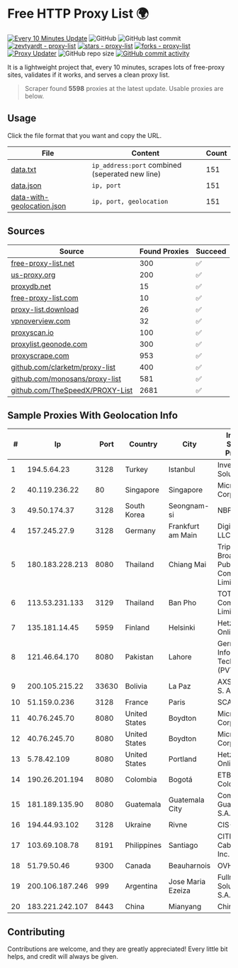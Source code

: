 
# Free HTTP Proxy List 🌍

[![Every 10 Minutes Update](https://github.com/mertguvencli/http-proxy-list/actions/workflows/main.yml/badge.svg?branch=main)](https://github.com/mertguvencli/http-proxy-list/actions/workflows/main.yml)
![GitHub](https://img.shields.io/github/license/mertguvencli/http-proxy-list)
![GitHub last commit](https://img.shields.io/github/last-commit/mertguvencli/http-proxy-list)
[![zevtyardt - proxy-list](https://img.shields.io/static/v1?label=zevtyardt&message=proxy-list&color=blue&logo=github)](https://github.com/zevtyardt/proxy-list "Go to GitHub repo")
[![stars - proxy-list](https://img.shields.io/github/stars/zevtyardt/proxy-list?style=social)](https://github.com/zevtyardt/proxy-list)
[![forks - proxy-list](https://img.shields.io/github/forks/zevtyardt/proxy-list?style=social)](https://github.com/zevtyardt/proxy-list)
[![Proxy Updater](https://github.com/zevtyardt/proxy-list/workflows/Proxy%20Updater/badge.svg)](https://github.com/zevtyardt/proxy-list/actions?query=workflow:"Proxy+Updater")
![GitHub repo size](https://img.shields.io/github/repo-size/zevtyardt/proxy-list)
[![GitHub commit activity](https://img.shields.io/github/commit-activity/m/zevtyardt/proxy-list?logo=commits)](https://github.com/zevtyardt/proxy-list/commits/main)

It is a lightweight project that, every 10 minutes, scrapes lots of free-proxy sites, validates if it works, and serves a clean proxy list.

> Scraper found **5598** proxies at the latest update. Usable proxies are below.

## Usage

Click the file format that you want and copy the URL.

|File|Content|Count|
|----|-------|-----|
|[data.txt](https://raw.githubusercontent.com/mertguvencli/http-proxy-list/main/proxy-list/data.txt)|`ip_address:port` combined (seperated new line)|151|
|[data.json](https://raw.githubusercontent.com/mertguvencli/http-proxy-list/main/proxy-list/data.json)|`ip, port`|151|
|[data-with-geolocation.json](https://raw.githubusercontent.com/mertguvencli/http-proxy-list/main/proxy-list/data-with-geolocation.json)|`ip, port, geolocation`|151|

## Sources

|Source|Found Proxies|Succeed|
|------|-------------|-------|
|[free-proxy-list.net](https://free-proxy-list.net)|300|✅|
|[us-proxy.org](https://www.us-proxy.org)|200|✅|
|[proxydb.net](http://proxydb.net)|15|✅|
|[free-proxy-list.com](https://free-proxy-list.com/?page=&port=&type%5B%5D=http&type%5B%5D=https&up_time=0&search=Search)|10|✅|
|[proxy-list.download](https://www.proxy-list.download/HTTP)|26|✅|
|[vpnoverview.com](https://vpnoverview.com/privacy/anonymous-browsing/free-proxy-servers)|32|✅|
|[proxyscan.io](https://www.proxyscan.io)|100|✅|
|[proxylist.geonode.com](https://proxylist.geonode.com/api/proxy-list?limit=300&page=1&sort_by=lastChecked&sort_type=desc&protocols=http,https)|300|✅|
|[proxyscrape.com](https://api.proxyscrape.com/v2/?request=displayproxies&protocol=http&timeout=10000&country=all&ssl=all&anonymity=all)|953|✅|
|[github.com/clarketm/proxy-list](https://raw.githubusercontent.com/clarketm/proxy-list/master/proxy-list-raw.txt)|400|✅|
|[github.com/monosans/proxy-list](https://raw.githubusercontent.com/monosans/proxy-list/main/proxies/http.txt)|581|✅|
|[github.com/TheSpeedX/PROXY-List](https://raw.githubusercontent.com/TheSpeedX/PROXY-List/master/http.txt)|2681|✅|


## Sample Proxies With Geolocation Info

|#|Ip|Port|Country|City|Internet Service Provider|
|-|--|----|-------|----|-------------------------|
|1|194.5.64.23|3128|Turkey|Istanbul|Invermae Solutions SL|
|2|40.119.236.22|80|Singapore|Singapore|Microsoft Corporation|
|3|49.50.174.37|3128|South Korea|Seongnam-si|NBP|
|4|157.245.27.9|3128|Germany|Frankfurt am Main|DigitalOcean, LLC|
|5|180.183.228.213|8080|Thailand|Chiang Mai|Triple T Broadband Public Company Limited|
|6|113.53.231.133|3129|Thailand|Ban Pho|TOT Public Company Limited|
|7|135.181.14.45|5959|Finland|Helsinki|Hetzner Online GmbH|
|8|121.46.64.170|8080|Pakistan|Lahore|Gerrys Information Technology (PVT) Ltd|
|9|200.105.215.22|33630|Bolivia|La Paz|AXS Bolivia S. A.|
|10|51.159.0.236|3128|France|Paris|SCALEWAY|
|11|40.76.245.70|8080|United States|Boydton|Microsoft Corporation|
|12|40.76.245.70|8080|United States|Boydton|Microsoft Corporation|
|13|5.78.42.109|8080|United States|Portland|Hetzner Online GmbH|
|14|190.26.201.194|8080|Colombia|Bogotá|ETB - Colombia|
|15|181.189.135.90|8080|Guatemala|Guatemala City|Comcel Guatemala S.A.|
|16|194.44.93.102|3128|Ukraine|Rivne|CIS-RV|
|17|103.69.108.78|8191|Philippines|Santiago|CITI Cableworld Inc.|
|18|51.79.50.46|9300|Canada|Beauharnois|OVH SAS|
|19|200.106.187.246|999|Argentina|Jose Maria Ezeiza|Fullnet Solutions S.A.S.|
|20|183.221.242.107|8443|China|Mianyang|China Mobile|



## Contributing

Contributions are welcome, and they are greatly appreciated! Every
little bit helps, and credit will always be given.

